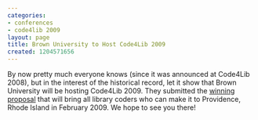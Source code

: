 ```yaml
---
categories:
- conferences
- code4lib 2009
layout: page
title: Brown University to Host Code4Lib 2009
created: 1204571656
---
```

By now pretty much everyone knows (since it was announced at Code4Lib 2008), but in the interest of the historical record, let it show that Brown University will be hosting Code4Lib 2009. They submitted the <a href="http://groups.google.com/group/code4libcon/browse_thread/thread/d0e92993b8fc5b21">winning proposal</a> that will bring all library coders who can make it to Providence, Rhode Island in February 2009. We hope to see you there! 

